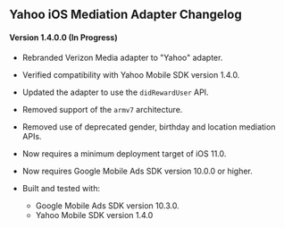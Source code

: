 ## Yahoo iOS Mediation Adapter Changelog

#### Version 1.4.0.0 (In Progress)
- Rebranded Verizon Media adapter to "Yahoo" adapter.
- Verified compatibility with Yahoo Mobile SDK version 1.4.0.
- Updated the adapter to use the `didRewardUser` API.
- Removed support of the `armv7` architecture.
- Removed use of deprecated gender, birthday and location mediation APIs.
- Now requires a minimum deployment target of iOS 11.0.
- Now requires Google Mobile Ads SDK version 10.0.0 or higher.

- Built and tested with:
    - Google Mobile Ads SDK version 10.3.0.
    - Yahoo Mobile SDK version 1.4.0
